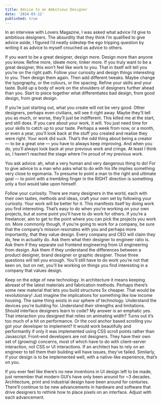 ```yaml
---
title: Advice to an Ambitious Designer
date: '2024-03-12'
published: true
---
```


In an interview with Lovers Magazine, I was asked what advice I’d give to ambitious designers. The absurdity that they think I’m qualified to give advice aside, I figured I’d neatly sidestep the ego tripping question by writing it as advice to myself crouched as advice to others.

If you want to be a great designer, design more. Design more than anyone you know. Refine more, ideate more, tinker more. If you truly want to be a great designer, this won’t feel like work to you. That in itself will tell you you’re on the right path. Follow your curiosity and design things interesting to you. Then design them again. Then add different tweaks. Maybe change the typography, or the colours, or the spacing. Refine your skills and your taste. Build up a body of work on the shoulders of designers further ahead than you. Start to piece together what differentiates bad design, from good design, from great design.

If you’re just starting out, what you create will not be very good. Other designers, perhaps even civilians, will see it right away. Maybe they’ll tell you as much, or worse, they’ll just be indifferent. This killed me at the start, and still does. If you care about your work, it will. You just need time for your skills to catch up to your taste. Perhaps a week from now, or a month, or even a year, you’ll look back at the stuff you created and realise they were right. Your work did suck. That’s the odd thing about being a creator — to be a great one — you have to always keep improving. And when you do, you’ll always look back at your previous work and cringe. At least I think so, I haven’t reached the stage where I’m proud of my previous work.

<aside>
  <p>
    You ask advice: ah, what a very human and very dangerous thing to do! For to give advice to a man who asks what to do with his life implies something very close to egomania. To presume to point a man to the right and ultimate goal — to point with a trembling finger in the RIGHT direction is something only a fool would take upon himself.
  </p>
</aside>

Follow your curiosity. There are many designers in the world, each with their own tastes, methods and ideas, craft your own set by following your curiosity. Your work will be better for it. This manifests itself by doing work you find interesting. That’s easy to do when you’re working on your own projects, but at some point you’ll have to do work for others. If you’re a freelancer, aim to get to the point where you can pick the projects you work on. More commonly though, if you’re going to work for a company, be sure that the company’s mission resonates with you and perhaps more importantly, that they value design. Every company and CEO will claim they do, few in actuality do. Ask them what their designer to engineer ratio is. Ask them if they separate out frontend engineering from UI engineering from design. Ask them if they understand the differences between a product designer, brand designer or graphic designer. Those three questions will tell you enough. You’ll still have to do work you’re not that keen on, but on net, you’ll be working on things you find interesting in a company that values design.

Keep on the edge of new technology. In architecture it means keeping abreast of the latest materials and fabrication methods. Perhaps there’s some new material that lets you build structures 5x cheaper. That would be revolutionary! Just imagine the implications for something like low income housing. The same thing exists in our sphere of technology. Understand the devices you’re building for. Understand their strengths and limitations.
Should interface designers learn to code? My answer is an emphatic yes. That interaction you designed that relies on animating width? Turns out it’s too much of a hit on performance. Or the cool anchor based scrolling you got your developer to implement? It would work beautifully and performantly if only it was implemented using CSS scroll points rather than Javascript. Front-end developers are not designers. They have their own set of (growing) concerns, most of which have to do with client–server interaction, not CSS or UI interactions. If an architect has to rely on an engineer to tell them their building will have issues, they’ve failed. Similarly, if your design is to be implemented well, with a native-like experience, that’s on you.

If you ever feel like there’s no new inventions in UI design left to be made, just remember that modern GUI’s have only been around for ~3 decades. Architecture, print and industrial design have been around for centuries. There’ll continue to be new advancements in hardware and software that drive designers to rethink how to place pixels on an interface. Adjust with each advancement.
